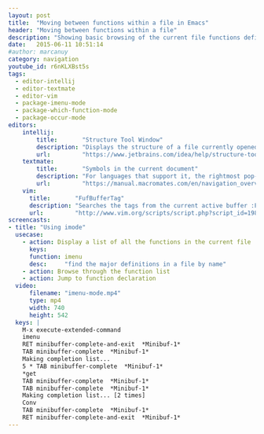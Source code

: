 ```yaml
---
layout: post
title:  "Moving between functions within a file in Emacs"
header: "Moving between functions within a file"
description: "Showing basic browsing of the current file functions definitions."
date:   2015-06-11 10:51:14
#author: marcanuy
category: navigation
youtube_id: r6nKLXBst5s
tags: 
  - editor-intellij
  - editor-textmate
  - editor-vim
  - package-imenu-mode
  - package-which-function-mode
  - package-occur-mode
editors:
    intellij:
        title:       "Structure Tool Window"
        description: "Displays the structure of a file currently opened in the editor"
        url:         "https://www.jetbrains.com/idea/help/structure-tool-window-file-structure-popup.html"
    textmate:
        title:       "Symbols in the current document"
        description: "For languages that support it, the rightmost pop-up in the status bar shows the current 'symbol'. It is possible to click on the pop-up to get a list of all the symbols in the current document and move the caret to one of these. For keyboard navigation there is also  Navigation → Go to Symbol… (⇧⌘T)"
        url:         "https://manual.macromates.com/en/navigation_overview"
    vim:
      title:       "FufBufferTag"
      description: "Searches the tags from the current active buffer :FufBufferTag"
      url:         "http://www.vim.org/scripts/script.php?script_id=1984"
screencasts:
- title: "Using imode"
  usecase:
    - action: Display a list of all the functions in the current file
      keys: 
      function: imenu
      desc:     "find the major definitions in a file by name"
    - action: Browse through the function list
    - action: Jump to function declaration
  video:
      filename: "imenu-mode.mp4"
      type: mp4
      width: 740
      height: 542
  keys: |
    M-x execute-extended-command
    imenu
    RET minibuffer-complete-and-exit  *Minibuf-1*
    TAB minibuffer-complete  *Minibuf-1*
    Making completion list...
    5 * TAB minibuffer-complete  *Minibuf-1*
    *get
    TAB minibuffer-complete  *Minibuf-1*
    TAB minibuffer-complete  *Minibuf-1*
    Making completion list... [2 times]
    Conv
    TAB minibuffer-complete  *Minibuf-1*
    RET minibuffer-complete-and-exit  *Minibuf-1*
---
```




